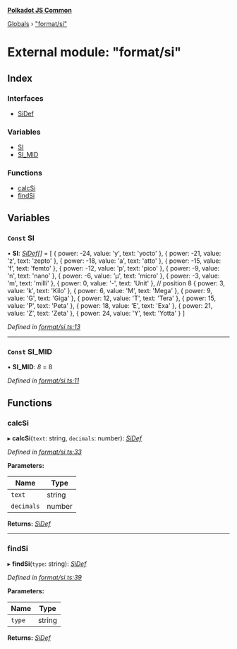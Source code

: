 **[Polkadot JS Common](../README.md)**

[Globals](../globals.md) › ["format/si"](_format_si_.md)

# External module: "format/si"

## Index

### Interfaces

* [SiDef](../interfaces/_format_si_.sidef.md)

### Variables

* [SI](_format_si_.md#const-si)
* [SI_MID](_format_si_.md#const-si_mid)

### Functions

* [calcSi](_format_si_.md#calcsi)
* [findSi](_format_si_.md#findsi)

## Variables

### `Const` SI

• **SI**: *[SiDef](../interfaces/_format_si_.sidef.md)[]* =  [
  { power: -24, value: 'y', text: 'yocto' },
  { power: -21, value: 'z', text: 'zepto' },
  { power: -18, value: 'a', text: 'atto' },
  { power: -15, value: 'f', text: 'femto' },
  { power: -12, value: 'p', text: 'pico' },
  { power: -9, value: 'n', text: 'nano' },
  { power: -6, value: 'µ', text: 'micro' },
  { power: -3, value: 'm', text: 'milli' },
  { power: 0, value: '-', text: 'Unit' }, // position 8
  { power: 3, value: 'k', text: 'Kilo' },
  { power: 6, value: 'M', text: 'Mega' },
  { power: 9, value: 'G', text: 'Giga' },
  { power: 12, value: 'T', text: 'Tera' },
  { power: 15, value: 'P', text: 'Peta' },
  { power: 18, value: 'E', text: 'Exa' },
  { power: 21, value: 'Z', text: 'Zeta' },
  { power: 24, value: 'Y', text: 'Yotta' }
]

*Defined in [format/si.ts:13](https://github.com/polkadot-js/common/blob/5e494b7/packages/util/src/format/si.ts#L13)*

___

### `Const` SI_MID

• **SI_MID**: *8* = 8

*Defined in [format/si.ts:11](https://github.com/polkadot-js/common/blob/5e494b7/packages/util/src/format/si.ts#L11)*

## Functions

###  calcSi

▸ **calcSi**(`text`: string, `decimals`: number): *[SiDef](../interfaces/_format_si_.sidef.md)*

*Defined in [format/si.ts:33](https://github.com/polkadot-js/common/blob/5e494b7/packages/util/src/format/si.ts#L33)*

**Parameters:**

Name | Type |
------ | ------ |
`text` | string |
`decimals` | number |

**Returns:** *[SiDef](../interfaces/_format_si_.sidef.md)*

___

###  findSi

▸ **findSi**(`type`: string): *[SiDef](../interfaces/_format_si_.sidef.md)*

*Defined in [format/si.ts:39](https://github.com/polkadot-js/common/blob/5e494b7/packages/util/src/format/si.ts#L39)*

**Parameters:**

Name | Type |
------ | ------ |
`type` | string |

**Returns:** *[SiDef](../interfaces/_format_si_.sidef.md)*